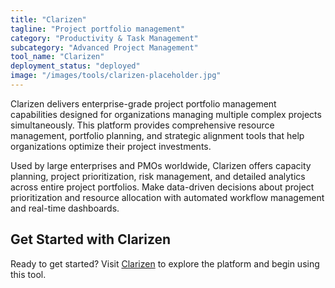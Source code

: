 ```yaml
---
title: "Clarizen"
tagline: "Project portfolio management"
category: "Productivity & Task Management"
subcategory: "Advanced Project Management"
tool_name: "Clarizen"
deployment_status: "deployed"
image: "/images/tools/clarizen-placeholder.jpg"
---
```

Clarizen delivers enterprise-grade project portfolio management capabilities designed for organizations managing multiple complex projects simultaneously. This platform provides comprehensive resource management, portfolio planning, and strategic alignment tools that help organizations optimize their project investments.

Used by large enterprises and PMOs worldwide, Clarizen offers capacity planning, project prioritization, risk management, and detailed analytics across entire project portfolios. Make data-driven decisions about project prioritization and resource allocation with automated workflow management and real-time dashboards.

## Get Started with Clarizen

Ready to get started? Visit [Clarizen](https://www.clarizen.com) to explore the platform and begin using this tool.